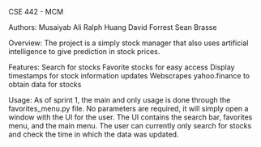 CSE 442 - MCM

Authors:
Musaiyab Ali
Ralph Huang
David Forrest
Sean Brasse

Overview:
The project is a simply stock manager that also uses artificial intelligence to give prediction in stock prices.

Features:
Search for stocks
Favorite stocks for easy access
Display timestamps for stock information updates
Webscrapes yahoo.finance to obtain data for stocks

Usage:
As of sprint 1, the main and only usage is done through the favorites_menu.py file. No parameters are required,
it will simply open a window with the UI for the user. The UI contains the search bar, favorites menu, and the main menu. The user can currently only search for stocks and check the time in which the data was updated.
